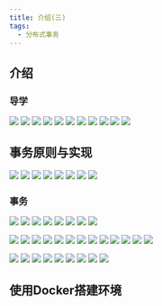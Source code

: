 ```yaml
---
title: 介绍(三)
tags:
  - 分布式事务
---
```

## 介绍
### 导学
![](./assets/distributed_transaction3/1.jpg)
![](./assets/distributed_transaction3/2.jpg)
![](./assets/distributed_transaction3/3.jpg)
![](./assets/distributed_transaction3/4.jpg)
![](./assets/distributed_transaction3/5.jpg)
![](./assets/distributed_transaction3/6.jpg)
![](./assets/distributed_transaction3/7.jpg)
![](./assets/distributed_transaction3/8.jpg)
![](./assets/distributed_transaction3/9.jpg)
![](./assets/distributed_transaction3/10.jpg)
![](./assets/distributed_transaction3/11.jpg)

## 事务原则与实现
![](./assets/distributed_transaction3/12.jpg)
![](./assets/distributed_transaction3/13.jpg)
![](./assets/distributed_transaction3/14.jpg)
![](./assets/distributed_transaction3/15.jpg)
![](./assets/distributed_transaction3/16.jpg)
![](./assets/distributed_transaction3/17.jpg)
![](./assets/distributed_transaction3/18.jpg)
![](./assets/distributed_transaction3/19.jpg)

### 事务
![](./assets/distributed_transaction3/20.jpg)
![](./assets/distributed_transaction3/21.jpg)
![](./assets/distributed_transaction3/22.jpg)
![](./assets/distributed_transaction3/23.png)
![](./assets/distributed_transaction3/24.png)
![](./assets/distributed_transaction3/25.jpg)
![](./assets/distributed_transaction3/26.png)
![](./assets/distributed_transaction3/27.jpg)


![](./assets/distributed_transaction3/28.jpg)
![](./assets/distributed_transaction3/29.png)
![](./assets/distributed_transaction3/30.png)
![](./assets/distributed_transaction3/31.png)
![](./assets/distributed_transaction3/32.png)
![](./assets/distributed_transaction3/33.png)
![](./assets/distributed_transaction3/34.png)
![](./assets/distributed_transaction3/35.png)
![](./assets/distributed_transaction3/36.png)
![](./assets/distributed_transaction3/37.png)
![](./assets/distributed_transaction3/38.png)
![](./assets/distributed_transaction3/39.png)
![](./assets/distributed_transaction3/40.png)

![](./assets/distributed_transaction3/41.png)
![](./assets/distributed_transaction3/42.jpg)
![](./assets/distributed_transaction3/43.png)
![](./assets/distributed_transaction3/44.png)
![](./assets/distributed_transaction3/45.png)
![](./assets/distributed_transaction3/46.png)
![](./assets/distributed_transaction3/47.png)
![](./assets/distributed_transaction3/48.png)
![](./assets/distributed_transaction3/49.png)

## 使用Docker搭建环境